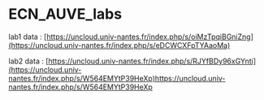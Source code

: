 # ECN_AUVE_labs

lab1 data : [https://uncloud.univ-nantes.fr/index.php/s/oiMzTpqiBGniZng](https://uncloud.univ-nantes.fr/index.php/s/eDCWCXFpTYAaoMa)

lab2 data : [https://uncloud.univ-nantes.fr/index.php/s/RJYfBDy96xGYnti](https://uncloud.univ-nantes.fr/index.php/s/W564EMYtP39HeXp)https://uncloud.univ-nantes.fr/index.php/s/W564EMYtP39HeXp
